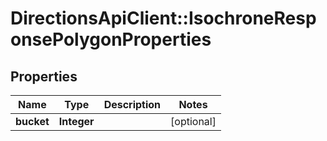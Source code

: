 # DirectionsApiClient::IsochroneResponsePolygonProperties

## Properties
Name | Type | Description | Notes
------------ | ------------- | ------------- | -------------
**bucket** | **Integer** |  | [optional] 


